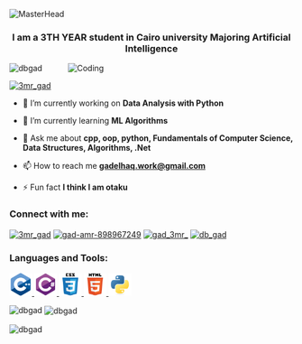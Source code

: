 ![MasterHead](https://github.com/user-attachments/assets/d7a392ae-8999-4336-9033-dea4838f0b68)
<h3 align="center">I am a 3TH YEAR student in Cairo university Majoring Artificial Intelligence</h3>
<img align="right" alt="Coding" width="400" src="https://cdn.myportfolio.com/2fcfcb103788251450a8304378dffded/a62c047f-8369-493c-ab14-71ef51bebc55_rw_1200.gif?h=e8c7ce55b326319eaca316cc1e74518f">

<p align="left"> <img src="https://komarev.com/ghpvc/?username=dbgad&label=Profile%20views&color=0e75b6&style=flat" alt="dbgad" /> </p>

<p align="left"> <a href="https://twitter.com/3mr_gad" target="blank"><img src="https://img.shields.io/twitter/follow/3mr_gad?logo=twitter&style=for-the-badge" alt="3mr_gad" /></a> </p>

- 🔭 I’m currently working on **Data Analysis with Python**

- 🌱 I’m currently learning **ML Algorithms**

- 💬 Ask me about **cpp, oop, python, Fundamentals of Computer Science, Data Structures, Algorithms, .Net**

- 📫 How to reach me **gadelhaq.work@gmail.com**

- ⚡ Fun fact **I think I am otaku**

<h3 align="left">Connect with me:</h3>
<p align="left">
<a href="https://twitter.com/izeyad_10" target="blank"><img align="center" src="https://raw.githubusercontent.com/rahuldkjain/github-profile-readme-generator/master/src/images/icons/Social/twitter.svg" alt="3mr_gad" height="30" width="40" /></a>
<a href="https://linkedin.com/in/gaadamr" target="blank"><img align="center" src="https://raw.githubusercontent.com/rahuldkjain/github-profile-readme-generator/master/src/images/icons/Social/linked-in-alt.svg" alt="gad-amr-898967249" height="30" width="40" /></a>
<a href="https://instagram.com/izeyad_10" target="blank"><img align="center" src="https://raw.githubusercontent.com/rahuldkjain/github-profile-readme-generator/master/src/images/icons/Social/instagram.svg" alt="gad_3mr_" height="30" width="40" /></a>
<a href="https://codeforces.com/profile/db_gad" target="blank"><img align="center" src="https://raw.githubusercontent.com/rahuldkjain/github-profile-readme-generator/master/src/images/icons/Social/codeforces.svg" alt="db_gad" height="30" width="40" /></a>
</p>

<h3 align="left">Languages and Tools:</h3>
<p align="left"> <a href="https://www.w3schools.com/cpp/" target="_blank" rel="noreferrer"> <img src="https://raw.githubusercontent.com/devicons/devicon/master/icons/cplusplus/cplusplus-original.svg" alt="cplusplus" width="40" height="40"/> </a> <a href="https://www.w3schools.com/cs/" target="_blank" rel="noreferrer"> <img src="https://raw.githubusercontent.com/devicons/devicon/master/icons/csharp/csharp-original.svg" alt="csharp" width="40" height="40"/> </a> <a href="https://www.w3schools.com/css/" target="_blank" rel="noreferrer"> <img src="https://raw.githubusercontent.com/devicons/devicon/master/icons/css3/css3-original-wordmark.svg" alt="css3" width="40" height="40"/> </a> <a href="https://www.w3.org/html/" target="_blank" rel="noreferrer"> <img src="https://raw.githubusercontent.com/devicons/devicon/master/icons/html5/html5-original-wordmark.svg" alt="html5" width="40" height="40"/> </a> <a href="https://www.python.org" target="_blank" rel="noreferrer"> <img src="https://raw.githubusercontent.com/devicons/devicon/master/icons/python/python-original.svg" alt="python" width="40" height="40"/> </a> </p>

<p><img align="left" src="https://github-readme-stats.vercel.app/api/top-langs?username=dbgad&show_icons=true&locale=en&layout=compact" alt="dbgad" /></p>

<p>&nbsp;<img align="center" src="https://github-readme-stats.vercel.app/api?username=dbgad&show_icons=true&locale=en" alt="dbgad" /></p>

<p><img align="center" src="https://github-readme-streak-stats.herokuapp.com/?user=dbgad&" alt="dbgad" /></p>
